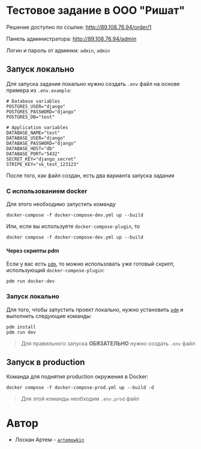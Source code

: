 # Тестовое задание в ООО "Ришат"

Решение доступно по ссылке: http://89.108.76.94/order/1

Панель администратора: http://89.108.76.94/admin

Логин и пароль от админки: `admin`, `admin`

## Запуск локально

Для запуска задания локально нужно создать `.env` файл на основе примера из `.env.example`:

```
# Database variables
POSTGRES_USER="django"
POSTGRES_PASSWORD="django"
POSTGRES_DB="test"

# Application variables
DATABASE_NAME="test"
DATABASE_USER="django"
DATABASE_PASSWORD="django"
DATABASE_HOST="db"
DATABASE_PORT="5432"
SECRET_KEY="django_secret"
STRIPE_KEY="sk_test_123123"
```

После того, как файл создан, есть два варианта запуска задания

### С использованием docker

Для этого необходимо запустить команду

```
docker-compose -f docker-compose-dev.yml up --build
```

Или, если вы используете `docker-compose-plugin`, то

```
docker compose -f docker-compose-dev.yml up --build
```

#### Через скрипты pdm

Если у вас есть [`pdm`](https://pdm.fming.dev/latest/), то можно использовать уже готовый
скрипт, использующий `docker-compose-plugin`:

```
pdm run docker-dev
```

### Запуск локально

Для того, чтобы запустить проект локально, нужно установить
[`pdm`](https://pdm.fming.dev/latest/) и выполнить следующие команды:

```
pdm install
pdm run dev
```

> Для правильного запуска **ОБЯЗАТЕЛЬНО** нужно создать `.env` файл

## Запуск в production

Команда для поднятия production окружения в Docker:

```
docker compose -f docker-compose-prod.yml up --build -d
```

> Для этой команды необходим `.env.prod` файл

# Автор

- Лоскан Артем - [`artemowkin`](https://github.com/artemowkin)